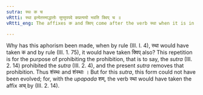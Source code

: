 ```yaml
---
sutra: स्थः क च
vRtti: स्था इत्येतस्माद्धातोः सुप्युपपदे कप्रत्ययो भवति क्विप् च ॥
vRtti_eng: The affixes क and क्विप् come after the verb स्था when it is in composition with a word ending in a case-affix or an _upasarga_.

---
```

Why has this aphorism been made, when by rule (III. I. 4), स्था would have taken क and by rule (III. 1. 75), it would have taken क्विप् also? This repetition is for the purpose of prohibiting the prohibition, that is to say, the _sutra_ (III. 2. 14) prohibited the _sutra_ (III. 2. 4), and the present _sutra_ removes that prohibition. Thus शंस्थः and शंस्थाः । But for this _sutra_, this form could not have been evolved; for, with the _upapada_ शम्, the verb स्था would have taken the affix अच् by (III. 2. 14).